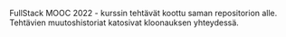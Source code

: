 FullStack MOOC 2022 - kurssin tehtävät koottu saman repositorion alle. Tehtävien muutoshistoriat katosivat kloonauksen yhteydessä.
